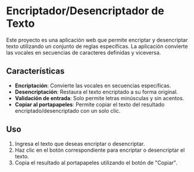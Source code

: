 # Encriptador/Desencriptador de Texto

Este proyecto es una aplicación web que permite encriptar y desencriptar texto utilizando un conjunto de reglas específicas. 
La aplicación convierte las vocales en secuencias de caracteres definidas y viceversa.

## Características

- **Encriptación**: Convierte las vocales en secuencias específicas.
- **Desencriptación**: Restaura el texto encriptado a su forma original.
- **Validación de entrada**: Solo permite letras minúsculas y sin acentos.
- **Copiar al portapapeles**: Permite copiar el texto del resultado encriptado/desencriptado con un solo clic.

## Uso

1. Ingresa el texto que deseas encriptar o desencriptar.
2. Haz clic en el botón correspondiente para encriptar o desencriptar el texto.
3. Copia el resultado al portapapeles utilizando el botón de "Copiar".
